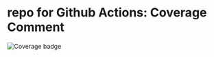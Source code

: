 # repo for Github Actions: Coverage Comment

![Coverage badge](https://img.shields.io/endpoint?url=https://raw.githubusercontent.com/wiki/ewjoachim/coverage-comment-action-example/coverage-comment-badge.json)

